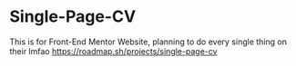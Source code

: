 # Single-Page-CV
This is for Front-End Mentor Website, planning to do every single thing on their lmfao 
https://roadmap.sh/projects/single-page-cv
